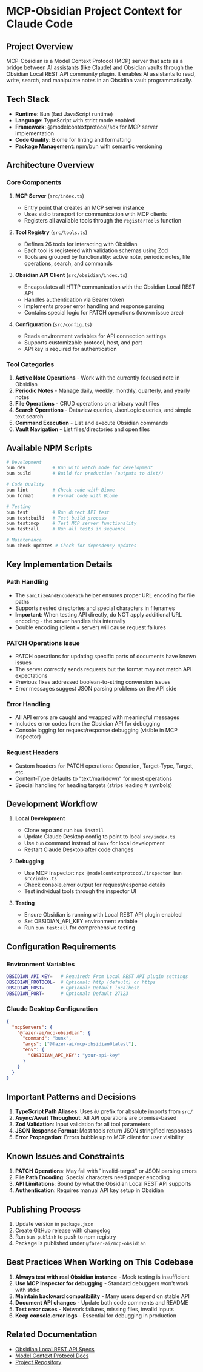 # MCP-Obsidian Project Context for Claude Code

## Project Overview
MCP-Obsidian is a Model Context Protocol (MCP) server that acts as a bridge between AI assistants (like Claude) and Obsidian vaults through the Obsidian Local REST API community plugin. It enables AI assistants to read, write, search, and manipulate notes in an Obsidian vault programmatically.

## Tech Stack
- **Runtime**: Bun (fast JavaScript runtime)
- **Language**: TypeScript with strict mode enabled
- **Framework**: @modelcontextprotocol/sdk for MCP server implementation
- **Code Quality**: Biome for linting and formatting
- **Package Management**: npm/bun with semantic versioning

## Architecture Overview

### Core Components

1. **MCP Server** (`src/index.ts`)
   - Entry point that creates an MCP server instance
   - Uses stdio transport for communication with MCP clients
   - Registers all available tools through the `registerTools` function

2. **Tool Registry** (`src/tools.ts`)
   - Defines 26 tools for interacting with Obsidian
   - Each tool is registered with validation schemas using Zod
   - Tools are grouped by functionality: active note, periodic notes, file operations, search, and commands

3. **Obsidian API Client** (`src/obsidian/index.ts`)
   - Encapsulates all HTTP communication with the Obsidian Local REST API
   - Handles authentication via Bearer token
   - Implements proper error handling and response parsing
   - Contains special logic for PATCH operations (known issue area)

4. **Configuration** (`src/config.ts`)
   - Reads environment variables for API connection settings
   - Supports customizable protocol, host, and port
   - API key is required for authentication

### Tool Categories

1. **Active Note Operations** - Work with the currently focused note in Obsidian
2. **Periodic Notes** - Manage daily, weekly, monthly, quarterly, and yearly notes
3. **File Operations** - CRUD operations on arbitrary vault files
4. **Search Operations** - Dataview queries, JsonLogic queries, and simple text search
5. **Command Execution** - List and execute Obsidian commands
6. **Vault Navigation** - List files/directories and open files

## Available NPM Scripts

```bash
# Development
bun dev          # Run with watch mode for development
bun build        # Build for production (outputs to dist/)

# Code Quality
bun lint         # Check code with Biome
bun format       # Format code with Biome

# Testing
bun test         # Run direct API test
bun test:build   # Test build process
bun test:mcp     # Test MCP server functionality
bun test:all     # Run all tests in sequence

# Maintenance
bun check-updates # Check for dependency updates
```

## Key Implementation Details

### Path Handling
- The `sanitizeAndEncodePath` helper ensures proper URL encoding for file paths
- Supports nested directories and special characters in filenames
- **Important**: When testing API directly, do NOT apply additional URL encoding - the server handles this internally
- Double encoding (client + server) will cause request failures

### PATCH Operations Issue
- PATCH operations for updating specific parts of documents have known issues
- The server correctly sends requests but the format may not match API expectations
- Previous fixes addressed boolean-to-string conversion issues
- Error messages suggest JSON parsing problems on the API side

### Error Handling
- All API errors are caught and wrapped with meaningful messages
- Includes error codes from the Obsidian API for debugging
- Console logging for request/response debugging (visible in MCP Inspector)

### Request Headers
- Custom headers for PATCH operations: Operation, Target-Type, Target, etc.
- Content-Type defaults to "text/markdown" for most operations
- Special handling for heading targets (strips leading # symbols)

## Development Workflow

1. **Local Development**
   - Clone repo and run `bun install`
   - Update Claude Desktop config to point to local `src/index.ts`
   - Use `bun` command instead of `bunx` for local development
   - Restart Claude Desktop after code changes

2. **Debugging**
   - Use MCP Inspector: `npx @modelcontextprotocol/inspector bun src/index.ts`
   - Check console.error output for request/response details
   - Test individual tools through the inspector UI

3. **Testing**
   - Ensure Obsidian is running with Local REST API plugin enabled
   - Set OBSIDIAN_API_KEY environment variable
   - Run `bun test:all` for comprehensive testing

## Configuration Requirements

### Environment Variables
```bash
OBSIDIAN_API_KEY=   # Required: From Local REST API plugin settings
OBSIDIAN_PROTOCOL=  # Optional: http (default) or https
OBSIDIAN_HOST=      # Optional: Default localhost
OBSIDIAN_PORT=      # Optional: Default 27123
```

### Claude Desktop Configuration
```json
{
  "mcpServers": {
    "@fazer-ai/mcp-obsidian": {
      "command": "bunx",
      "args": ["@fazer-ai/mcp-obsidian@latest"],
      "env": {
        "OBSIDIAN_API_KEY": "your-api-key"
      }
    }
  }
}
```

## Important Patterns and Decisions

1. **TypeScript Path Aliases**: Uses `@/` prefix for absolute imports from `src/`
2. **Async/Await Throughout**: All API operations are promise-based
3. **Zod Validation**: Input validation for all tool parameters
4. **JSON Response Format**: Most tools return JSON stringified responses
5. **Error Propagation**: Errors bubble up to MCP client for user visibility

## Known Issues and Constraints

1. **PATCH Operations**: May fail with "invalid-target" or JSON parsing errors
2. **File Path Encoding**: Special characters need proper encoding
3. **API Limitations**: Bound by what the Obsidian Local REST API supports
4. **Authentication**: Requires manual API key setup in Obsidian

## Publishing Process

1. Update version in `package.json`
2. Create GitHub release with changelog
3. Run `bun publish` to push to npm registry
4. Package is published under `@fazer-ai/mcp-obsidian`

## Best Practices When Working on This Codebase

1. **Always test with real Obsidian instance** - Mock testing is insufficient
2. **Use MCP Inspector for debugging** - Standard debuggers won't work with stdio
3. **Maintain backward compatibility** - Many users depend on stable API
4. **Document API changes** - Update both code comments and README
5. **Test error cases** - Network failures, missing files, invalid inputs
6. **Keep console.error logs** - Essential for debugging in production

## Related Documentation

- [Obsidian Local REST API Specs](https://coddingtonbear.github.io/obsidian-local-rest-api)
- [Model Context Protocol Docs](https://modelcontextprotocol.io)
- [Project Repository](https://github.com/jbreyc/mcp-obsidian)